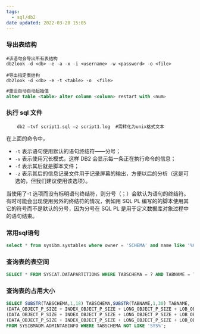 ```yaml
---
tags:
  - sql/db2
date updated: 2022-03-28 15:05
---
```


### 导出表结构

```shell
#该语句会导出所有表结构
db2look -d <db> -e -a -x -i <username> -w <password> -o <file>

#导出指定表结构
db2look -d <db> -e -t <table> -o  <file>

```

```sql
#重设自动自动起始值
alter table <table> alter column <column> restart with <num>
```

### 执行 sql 文件

```shell
    db2 –tvf script1.sql –z script1.log  #需转化为unix格式文本
```

在上面的命令中，

- `-t` 表示语句使用默认的语句终结符——分号；
- `-v` 表示使用冗长模式，这样 DB2 会显示每一条正在执行命令的信息；
- `-f` 表示其后就是脚本文件；
- `-z` 表示其后的信息记录文件用于记录屏幕的输出，方便以后的分析（这是可选的，但我们建议使用该选项）。

当使用了-t 选项而没有标明语句终结符，则分号（；）会默认为语句的终结符。有时可能会出现使用另外的终结符的情况，例如用 SQL PL 编写的的脚本使用其它的符号而不是默认的分号，因为分号在 SQL PL 是用于定义数据库对象过程中的语句结束。

### 常用sql语句

```sql
select * from sysibm.systables where owner = 'SCHEMA' and name like '%CUR%' and type = 'T';
```


### 查询表的表空间

```sql
SELECT * FROM SYSCAT.DATAPARTITIONS WHERE TABSCHEMA = ? AND TABNAME = ? ORDER BY SEQNO
```

### 查询表的占用大小

```sql
SELECT SUBSTR(TABSCHEMA,1,18) TABSCHEMA,SUBSTR(TABNAME,1,30) TABNAME,
(DATA_OBJECT_P_SIZE + INDEX_OBJECT_P_SIZE + LONG_OBJECT_P_SIZE + LOB_OBJECT_P_SIZE + XML_OBJECT_P_SIZE) AS TOTAL_SIZE_IN_KB,
(DATA_OBJECT_P_SIZE + INDEX_OBJECT_P_SIZE + LONG_OBJECT_P_SIZE + LOB_OBJECT_P_SIZE + XML_OBJECT_P_SIZE)/1024 AS TOTAL_SIZE_IN_MB,
(DATA_OBJECT_P_SIZE + INDEX_OBJECT_P_SIZE + LONG_OBJECT_P_SIZE + LOB_OBJECT_P_SIZE + XML_OBJECT_P_SIZE) / (1024*1024) AS TOTAL_SIZE_IN_GB 
FROM SYSIBMADM.ADMINTABINFO WHERE TABSCHEMA NOT LIKE 'SYS%';
```